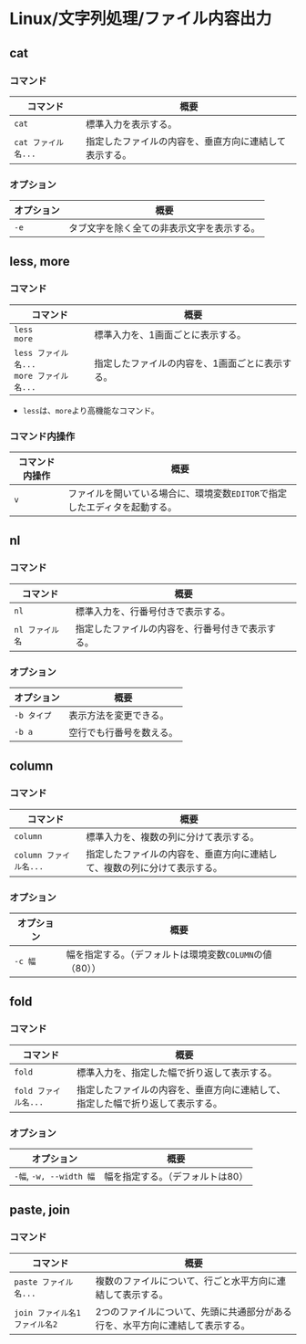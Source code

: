 # Linux/文字列処理/ファイル内容出力

## cat

### コマンド

|コマンド|概要|
|---|---|
|`cat`|標準入力を表示する。|
|`cat ファイル名...`|指定したファイルの内容を、垂直方向に連結して表示する。|

### オプション

| オプション | 概要                                       |
| ---------- | ------------------------------------------ |
| `-e`       | タブ文字を除く全ての非表示文字を表示する。 |

## less, more

### コマンド

| コマンド                                       | 概要                                            |
| ---------------------------------------------- | ----------------------------------------------- |
| `less`<br />`more`                             | 標準入力を、1画面ごとに表示する。               |
| `less ファイル名...`<br />`more ファイル名...` | 指定したファイルの内容を、1画面ごとに表示する。 |

- `less`は、`more`より高機能なコマンド。

### コマンド内操作

| コマンド内操作 | 概要                                                         |
| -------------- | ------------------------------------------------------------ |
| `v`            | ファイルを開いている場合に、環境変数`EDITOR`で指定したエディタを起動する。 |

## nl

### コマンド

| コマンド        | 概要                                             |
| --------------- | ------------------------------------------------ |
| `nl`            | 標準入力を、行番号付きで表示する。               |
| `nl ファイル名` | 指定したファイルの内容を、行番号付きで表示する。 |

### オプション

|オプション|概要|
|---|---|
|`-b タイプ`|表示方法を変更できる。|
|`-b a`|空行でも行番号を数える。|

## column

### コマンド

| コマンド               | 概要                                                         |
| ---------------------- | ------------------------------------------------------------ |
| `column`               | 標準入力を、複数の列に分けて表示する。                       |
| `column ファイル名...` | 指定したファイルの内容を、垂直方向に連結して、複数の列に分けて表示する。 |

### オプション

| オプション | 概要                                                     |
| ---------- | -------------------------------------------------------- |
| `-c 幅`    | 幅を指定する。（デフォルトは環境変数`COLUMN`の値（80）） |

## fold

### コマンド

| コマンド             | 概要                                                         |
| -------------------- | ------------------------------------------------------------ |
| `fold`               | 標準入力を、指定した幅で折り返して表示する。                 |
| `fold ファイル名...` | 指定したファイルの内容を、垂直方向に連結して、指定した幅で折り返して表示する。 |

### オプション

| オプション              | 概要                             |
| ----------------------- | -------------------------------- |
| `-幅`, `-w, --width 幅` | 幅を指定する。（デフォルトは80） |

## paste, join

### コマンド

| コマンド                       | 概要                                                         |
| ------------------------------ | ------------------------------------------------------------ |
| `paste ファイル名...`          | 複数のファイルについて、行ごと水平方向に連結して表示する。   |
| `join ファイル名1 ファイル名2` | 2つのファイルについて、先頭に共通部分がある行を、水平方向に連結して表示する。 |
